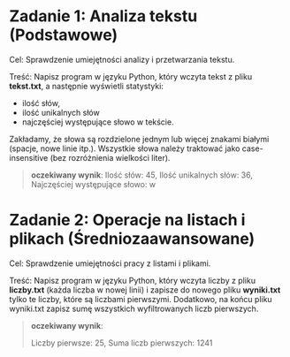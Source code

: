 # Zadanie 1: Analiza tekstu (Podstawowe)
Cel: Sprawdzenie umiejętności analizy i przetwarzania tekstu.

Treść: Napisz program w języku Python, który wczyta tekst z pliku **tekst.txt**, a następnie wyświetli statystyki: 
- ilość słów,
- ilość unikalnych słów
- najczęściej występujące słowo w tekście.

Zakładamy, że słowa są rozdzielone jednym lub więcej znakami białymi (spacje, nowe linie itp.). Wszystkie słowa należy traktować jako case-insensitive (bez rozróżnienia wielkości liter).

> **oczekiwany wynik**: 
> Ilość słów: 45, Ilość unikalnych słów: 36, Najczęściej występujące słowo: w


# Zadanie 2: Operacje na listach i plikach (Średniozaawansowane)
Cel: Sprawdzenie umiejętności pracy z listami i plikami.

Treść: Napisz program w języku Python, który wczyta liczby z pliku **liczby.txt** (każda liczba w nowej linii) i zapisze do nowego pliku **wyniki.txt** tylko te liczby, które są liczbami pierwszymi. 
Dodatkowo, na końcu pliku wyniki.txt zapisz sumę wszystkich wyfiltrowanych liczb pierwszych.

> **oczekiwany wynik**:
> 
> Liczby pierwsze: 25, Suma liczb pierwszych: 1241
